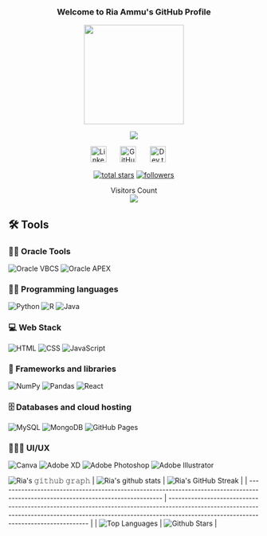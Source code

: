 <h3 align="center" >
  Welcome to Ria Ammu's GitHub Profile
  
</h3>
<div id="header" align="center">
  <img src="https://media.giphy.com/media/AXtFMwP1ZvjZSBtmGk/giphy.gif" width="200"/>
</div>
<p align="center">
  <a href="https://github.com/DenverCoder1/readme-typing-svg"><img src="https://readme-typing-svg.herokuapp.com/?lines=Software%20Engineer;Aspiring%20Data%20Scientist;UI/UX%20Designer;A%20Web%20Dev%20Enthusiast;Always%20learning%20new%20things&font=Fira%20Code&center=true&width=440&height=45&color=99B2DD&vCenter=true&size=22"></a>
</p>
<p align="center">
  <a href="https://www.linkedin.com/in/ria-ammu/"><img width="32px" alt="LinkedIn" title="LinkedIn" src="https://camo.githubusercontent.com/c8a9c5b414cd812ad6a97a46c29af67239ddaeae08c41724ff7d945fb4c047e5/68747470733a2f2f6564656e742e6769746875622e696f2f537570657254696e7949636f6e732f696d616765732f7376672f6c696e6b6564696e2e737667"/></a>
  &#8287;&#8287;&#8287;&#8287;&#8287;
  <a href="https://github.com/RiaAmmu"><img width="32px" alt="GitHub" title="GitHub" src="https://camo.githubusercontent.com/b079fe922f00c4b86f1b724fbc2e8141c468794ce8adbc9b7456e5e1ad09c622/68747470733a2f2f6564656e742e6769746875622e696f2f537570657254696e7949636f6e732f696d616765732f7376672f6769746875622e737667"/></a>
  &#8287;&#8287;&#8287;&#8287;&#8287;
  <a href="https://dev.to/riaammu"><img width="32px" alt="Dev.to" title="Dev.to" src="https://camo.githubusercontent.com/6cc90061976bcd4d1a61a6c76b818538b5a65754f7b7b8068fe0fa49a09def8f/68747470733a2f2f6564656e742e6769746875622e696f2f537570657254696e7949636f6e732f696d616765732f7376672f6465765f746f2e737667"></a>
  &#8287;&#8287;&#8287;&#8287;&#8287;


<p align="center">
  <a href="https://github.com/RiaAmmu?tab=repositories&sort=stargazers">
    <img alt="total stars" title="Total stars on GitHub" src="https://custom-icon-badges.herokuapp.com/badge/dynamic/json?logo=star&color=55960c&labelColor=488207&label=Stars&style=for-the-badge&query=%24.stars&url=https://api.github-star-counter.workers.dev/user/RiaAmmu"></a>
    <a href="https://github.com/RiaAmmu?tab=followers">
    <img alt="followers" title="Follow me on Github" src="https://custom-icon-badges.herokuapp.com/github/followers/RiaAmmu?color=236ad3&labelColor=1155ba&style=for-the-badge&logo=person-add&label=Follow&logoColor=white"></a>
</p>
<p align="center"> 
  Visitors Count<br>
  <img src="https://profile-counter.glitch.me/RiaAmmu/count.svg" />
</p>

## 🛠️ Tools

### 👨‍💻 Oracle Tools
<p>
  <img alt="Oracle VBCS" src="https://custom-icon-badges.herokuapp.com/badge/Oracle VBCS-9C033A.svg?logo=oracle&logoColor=white">
  <img alt="Oracle APEX" src="https://custom-icon-badges.herokuapp.com/badge/Oracle APEX-14779C.svg?logo=oracle&logoColor=white">
<!--   <img alt="Oracle Apex" src="https://img.shields.io/badge/Oracle APEX-14779C.svg?logo=oracle&logoColor=white"> -->
<!--   <img alt="Oracle SQL" src="https://custom-icon-badges.herokuapp.com/badge/R-blueviolet.svg?logo=R&logoColor=white"> -->
  
</p>

### 👨‍💻 Programming languages
<p>
  <img alt="Python" src="https://img.shields.io/badge/Python-14354C.svg?logo=python&logoColor=white">
  <img alt="R" src="https://custom-icon-badges.herokuapp.com/badge/R-blueviolet.svg?logo=R&logoColor=white">
  <img alt="Java" src="https://custom-icon-badges.herokuapp.com/badge/Java-9C033A.svg?logo=java&logoColor=white">
  
</p>

### 💻 Web Stack

<p>
  <img alt="HTML" src="https://img.shields.io/badge/HTML-E34F26.svg?logo=html5&logoColor=white">
  <img alt="CSS" src="https://img.shields.io/badge/CSS-1572B6.svg?logo=css3&logoColor=white">
  <img alt="JavaScript" src="https://img.shields.io/badge/JavaScript-F7DF1E.svg?logo=javascript&logoColor=black">
</p>

### 🧰 Frameworks and libraries

<p>
  <img alt="NumPy" src="https://img.shields.io/badge/Numpy-013243.svg?logo=numpy&logoColor=white">
  <img alt="Pandas" src="https://img.shields.io/badge/Pandas-150458.svg?logo=pandas&logoColor=white">
  <img alt="React" src="https://img.shields.io/badge/React-20232a.svg?logo=react&logoColor=%2361DAFB">
</p>

### 🗄️ Databases and cloud hosting

<p>
  <img alt="MySQL" src="https://img.shields.io/badge/MySQL-informational.svg?logo=mysql&logoColor=black">
  <img alt="MongoDB" src ="https://img.shields.io/badge/MongoDB-4ea94b.svg?logo=mongodb&logoColor=white">
  <img alt="GitHub Pages" src="https://img.shields.io/badge/GitHub%20Pages-yellowgreen.svg?logo=github&logoColor=white">
</p>

### 👩🏻‍🎨 UI/UX

<p>
  <img alt="Canva" src="https://img.shields.io/badge/Canva-20C4CB.svg?logo=canva&logoColor=white">
  <img alt="Adobe XD" src ="https://img.shields.io/badge/Adobe XD-ff61f6.svg?logo=adobexd&logoColor=470137">
  <img alt="Adobe Photoshop" src="https://img.shields.io/badge/Adobe Photoshop-31a8ff.svg?logo=adobephotoshop&logoColor=001e36">
  <img alt="Adobe Illustrator" src="https://img.shields.io/badge/Adobe Illustrator-ff9a00.svg?logo=adobeillustrator&logoColor=300">
</p>

<!--
## 🔥 Streak stats
GitHub Readme Streak Stats - https://github.com/DenverCoder1/github-readme-streak-stats 
<p align="center">
  <a href="https://github.com/RiaAmmu">
    <img alt="Ria Ammu's streak" src="https://github-readme-streak-stats.herokuapp.com/?user=RiaAmmu&theme=buefy&hide_border=true"/>
  </a>

## 📊 GitHub Stats
<p align="center">
<a href="https://github.com/RiaAmmu"><img src = "https://github-readme-stats.vercel.app/api?username=RiaAmmu&show_icons=true&theme=buefy"/></a>
<a href="https://github.com/RiaAmmu"><img src = "https://activity-graph.herokuapp.com/graph?username=RiaAmmu&theme=minimal"/></a>
</p>-->
<!--
<p align="centre">
  <a herf="https://github.com/RiaAmmu"><img src = "https://activity-graph.herokuapp.com/graph?username=RiaAmmu&theme=redical&hide_border=true&area=true"></a>
  
<p align="centre">
  <a herf="https://github.com/RiaAmmu"><img src = "https://github-readme-stats.vercel.app/api?username=RiaAmmu&show_icons=true&theme=radical"></a>
  <a herf="https://github.com/RiaAmmu"><img src = "https://github-readme-streak-stats.herokuapp.com/?user=RiaAmmu&theme=radical"></a>
  
<p align="centre">
  <a herf="https://github.com/RiaAmmu"><img src = "https://github-readme-stats.vercel.app/api/top-langs/?username=RiaAmmu&langs_count=8&theme=radical&layout=compact"></a>
  <a herf="https://github.com/RiaAmmu"><img src = "https://github-readme-stats.vercel.app/api?username=RiaAmmu&show_icons=true&locale=en&count_private=true&hide_rank=true&custom_title=My%20GitHub%20Stats&disable_animations=true&theme=radical"></a>
-->

![Ria's 𝚐𝚒𝚝𝚑𝚞𝚋 𝚐𝚛𝚊𝚙𝚑](https://activity-graph.herokuapp.com/graph?username=RiaAmmu&theme=redical&hide_border=true&area=true)
| ![Ria's github stats](https://github-readme-stats.vercel.app/api?username=RiaAmmu&show_icons=true&theme=radical)             | ![Ria's GitHub Streak](https://github-readme-streak-stats.herokuapp.com/?user=RiaAmmu&theme=radical)                                                                                                           |
| --------------------------------------------------------------------------------------------------------------------------------- | ----------------------------------------------------------------------------------------------------------------------------------------------------------------------------------------------------------------- |
| ![Top Languages](https://github-readme-stats.vercel.app/api/top-langs/?username=RiaAmmu&langs_count=8&theme=radical&layout=compact) | ![Github Stars](https://github-readme-stats.vercel.app/api?username=RiaAmmu&show_icons=true&locale=en&count_private=true&hide_rank=true&custom_title=My%20GitHub%20Stats&disable_animations=true&theme=radical) |


<!--
**RiaAmmu/RiaAmmu** is a ✨ _special_ ✨ repository because its `README.md` (this file) appears on your GitHub profile.

Here are some ideas to get you started:

                                                                                                               


### Hi there 👋


- 🔭 I’m currently working on Data Science.
- 🌱 I’m currently learning ...
- 👯 I’m looking to collaborate on ...
- 🤔 I’m looking for help with ...
- 💬 Ask me about ...
- 📫 How to reach me: ...
- 😄 Pronouns: ...
- ⚡ Fun fact: ...
-->
